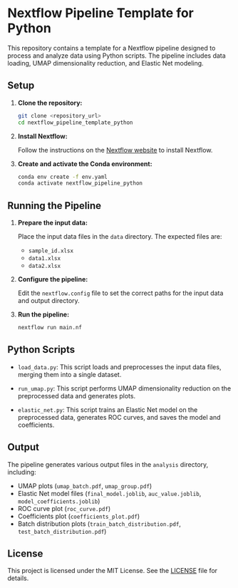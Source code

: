 # Nextflow Pipeline Template for Python

This repository contains a template for a Nextflow pipeline designed to process and analyze data using Python scripts. The pipeline includes data loading, UMAP dimensionality reduction, and Elastic Net modeling.

## Setup

1. **Clone the repository:**

   ```sh
   git clone <repository_url>
   cd nextflow_pipeline_template_python
   ```

2. **Install Nextflow:**

   Follow the instructions on the [Nextflow website](https://www.nextflow.io/) to install Nextflow.

3. **Create and activate the Conda environment:**

   ```sh
   conda env create -f env.yaml
   conda activate nextflow_pipeline_python
   ```

## Running the Pipeline

1. **Prepare the input data:**

   Place the input data files in the `data` directory. The expected files are:

   - `sample_id.xlsx`
   - `data1.xlsx`
   - `data2.xlsx`

2. **Configure the pipeline:**

   Edit the `nextflow.config` file to set the correct paths for the input data and output directory.

3. **Run the pipeline:**

   ```sh
   nextflow run main.nf
   ```

## Python Scripts

- `load_data.py`: This script loads and preprocesses the input data files, merging them into a single dataset.

- `run_umap.py`: This script performs UMAP dimensionality reduction on the preprocessed data and generates plots.

- `elastic_net.py`: This script trains an Elastic Net model on the preprocessed data, generates ROC curves, and saves the model and coefficients.

## Output

The pipeline generates various output files in the `analysis` directory, including:

- UMAP plots (`umap_batch.pdf`, `umap_group.pdf`)
- Elastic Net model files (`final_model.joblib`, `auc_value.joblib`, `model_coefficients.joblib`)
- ROC curve plot (`roc_curve.pdf`)
- Coefficients plot (`coefficients_plot.pdf`)
- Batch distribution plots (`train_batch_distribution.pdf`, `test_batch_distribution.pdf`)

## License

This project is licensed under the MIT License. See the [LICENSE](LICENSE) file for details.